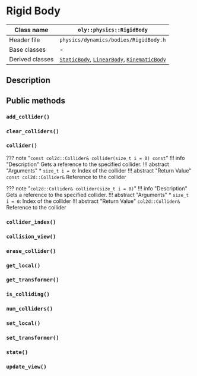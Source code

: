# Rigid Body

| Class name      | `oly::physics::RigidBody`                                                                         |
|-----------------|---------------------------------------------------------------------------------------------------|
| Header file     | `physics/dynamics/bodies/RigidBody.h`                                                             |
| Base classes    | -                                                                                                 |
| Derived classes | [`StaticBody`](StaticBody.md), [`LinearBody`](LinearBody.md), [`KinematicBody`](KinematicBody.md) |

## Description

## Public methods

### `add_collider()`

### `clear_colliders()`

### `collider()`

??? note "`const col2d::Collider& collider(size_t i = 0) const`"
    !!! info "Description"
        Gets a reference to the specified collider.
    !!! abstract "Arguments"
        * `size_t i = 0`: Index of the collider
    !!! abstract "Return Value"
        `const col2d::Collider&` Reference to the collider

??? note "`col2d::Collider& collider(size_t i = 0)`"
    !!! info "Description"
        Gets a reference to the specified collider.
    !!! abstract "Arguments"
        * `size_t i = 0`: Index of the collider
    !!! abstract "Return Value"
        `col2d::Collider&` Reference to the collider

### `collider_index()`

### `collision_view()`

### `erase_collider()`

### `get_local()`

### `get_transformer()`

### `is_colliding()`

### `num_colliders()`

### `set_local()`

### `set_transformer()`

### `state()`

### `update_view()`
